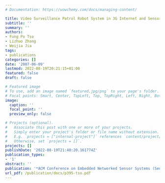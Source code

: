 ```yaml
---
# Documentation: https://wowchemy.com/docs/managing-content/

title: Video Surveillance Patrol Robot System in 3G Internet and Sensor Networks
subtitle: ''
summary: ''
authors:
- Fung Po Tso
- Lizhuo Zhang
- Weijia Jia
tags:
- publications
categories: []
date: '2007-06-09'
lastmod: 2022-08-19T20:21:15+01:00
featured: false
draft: false

# Featured image
# To use, add an image named `featured.jpg/png` to your page's folder.
# Focal points: Smart, Center, TopLeft, Top, TopRight, Left, Right, BottomLeft, Bottom, BottomRight.
image:
  caption: ''
  focal_point: ''
  preview_only: false

# Projects (optional).
#   Associate this post with one or more of your projects.
#   Simply enter your project's folder or file name without extension.
#   E.g. `projects = ["internal-project"]` references `content/project/deep-learning/index.md`.
#   Otherwise, set `projects = []`.
projects: []
publishDate: '2022-08-19T21:40:20.161774Z'
publication_types:
- '1'
abstract: ''
publication: '*ACM Conference on Embedded Networked Sensor Systems (SenSys )*'
url_pdf: /publication/docs/p395-tso.pdf
---
```

